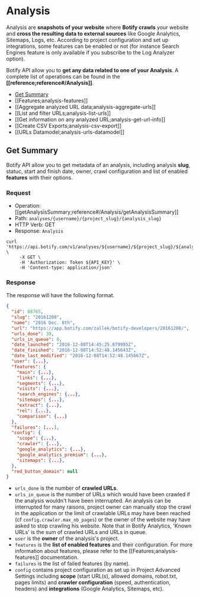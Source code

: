 # Analysis

Analysis are **snapshots of your website** where **Botify crawls** your website and **cross the resulting data to external sources** like Google Analytics, Sitemaps, Logs, etc.
According to project configuration and set up integrations, some features can be enabled or not (for instance Search Engines feature is only available if you subscribe to the Log Analyzer option).

Botify API allow you to **get any data related to one of your Analysis**. A complete list of operations can be found in the **[[reference;reference#/Analysis]]**.

- [Get Summary](#get-summary)
- [[Features;analysis-features]]
- [[Aggregate analyzed URL data;analysis-aggregate-urls]]
- [[List and filter URLs;analysis-list-urls]]
- [[Get information on any analyzed URL;analysis-get-url-info]]
- [[Create CSV Exports;analysis-csv-export]]
- [[URLs Datamodel;analysis-urls-datamodel]]

## Get Summary

Botify API allow you to get metadata of an analysis, including analysis **slug**, statuc, start and finish date, owner, crawl configuration and list of enabled **features** with their options.

### Request

- Operation: [[getAnalysisSummary;reference#/Analysis/getAnalysisSummary]]
- Path: `analyses/{username}/{project_slug}/{analysis_slug}`
- HTTP Verb: GET
- Response: `Analysis`

```SH
curl 'https://api.botify.com/v1/analyses/${username}/${project_slug}/${analysis_slug}' \
     -X GET \
     -H 'Authorization: Token ${API_KEY}' \
     -H 'Content-type: application/json'
```

### Response

The response will have the following format.

```JSON
{
  "id": 88765,
  "slug": "20161208",
  "name": "2016 Dec. 8th",
  "url": "https://app.botify.com/zallek/botify-developers/20161208/",
  "urls_done": 39,
  "urls_in_queue": 0,
  "date_launched": "2016-12-08T14:45:25.879995Z",
  "date_finished": "2016-12-08T14:52:48.145643Z",
  "date_last_modified": "2016-12-08T14:52:48.145667Z",
  "user": {...},
  "features": {
    "main": {...},
    "links": {...},
    "segments": {...},
    "visits": {...},
    "search_engines": {...},
    "sitemaps": {...},
    "extract": {...},
    "rel": {...},
    "comparison": {...}
  },
  "failures": [...],
  "config": {
    "scope": {...},
    "crawler": {...},
    "google_analytics": {...},
    "google_analytics_premium": {...},
    "sitemaps": {...},
  },
  "red_button_domain": null
}
```

- `urls_done` is the number of **crawled URLs**.
- `urls_in_queue` is the number of URLs which would have been crawled if the analysis wouldn't have been interrupted. An analysis can be interrupted for many raisons, project owner can manually stop the crawl in the application or the limit of crawlable URLs may have been reached (cf `config.crawler.max_nb_pages`) or the owner of the website may have asked to stop crawling his website. Note that in Botify Analytics, 'Known URLs' is the sum of crawled URLs and URLs in queue.
- `user` is the **owner** of the analysis's project.
- `features` is the **list of enabled features** and their configuration. For more information about features, please refer to the [[Features;analysis-features]] documentation.
- `failures` is the list of failed features (by name).
- `config` contains project configuration as set up in Project Advanced Settings including **scope** (start URL(s), allowed domains, robot.txt, pages limits) and **crawler configuration** (speed, authentication, headers) and **integrations** (Google Analytics, Sitemaps, etc).
